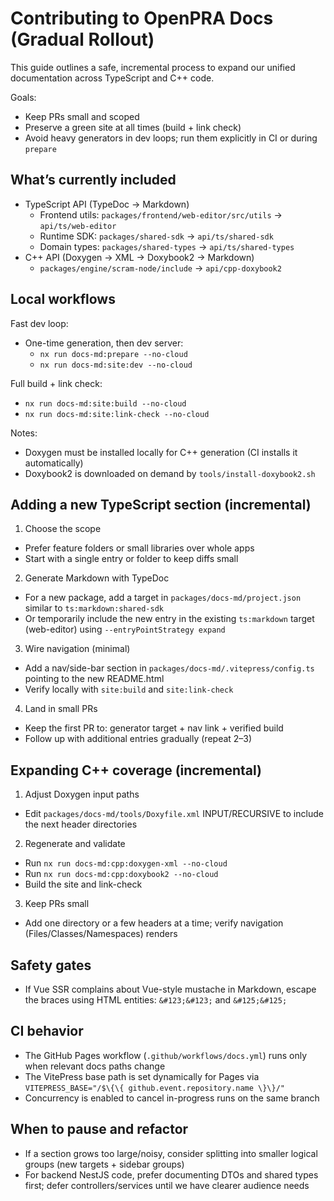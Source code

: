 # Contributing to OpenPRA Docs (Gradual Rollout)

This guide outlines a safe, incremental process to expand our unified documentation across TypeScript and C++ code.

Goals:

- Keep PRs small and scoped
- Preserve a green site at all times (build + link check)
- Avoid heavy generators in dev loops; run them explicitly in CI or during `prepare`

## What’s currently included

- TypeScript API (TypeDoc → Markdown)
  - Frontend utils: `packages/frontend/web-editor/src/utils` → `api/ts/web-editor`
  - Runtime SDK: `packages/shared-sdk` → `api/ts/shared-sdk`
  - Domain types: `packages/shared-types` → `api/ts/shared-types`
- C++ API (Doxygen → XML → Doxybook2 → Markdown)
  - `packages/engine/scram-node/include` → `api/cpp-doxybook2`

## Local workflows

Fast dev loop:

- One-time generation, then dev server:
  - `nx run docs-md:prepare --no-cloud`
  - `nx run docs-md:site:dev --no-cloud`

Full build + link check:

- `nx run docs-md:site:build --no-cloud`
- `nx run docs-md:site:link-check --no-cloud`

Notes:

- Doxygen must be installed locally for C++ generation (CI installs it automatically)
- Doxybook2 is downloaded on demand by `tools/install-doxybook2.sh`

## Adding a new TypeScript section (incremental)

1. Choose the scope

- Prefer feature folders or small libraries over whole apps
- Start with a single entry or folder to keep diffs small

2. Generate Markdown with TypeDoc

- For a new package, add a target in `packages/docs-md/project.json` similar to `ts:markdown:shared-sdk`
- Or temporarily include the new entry in the existing `ts:markdown` target (web-editor) using `--entryPointStrategy expand`

3. Wire navigation (minimal)

- Add a nav/side-bar section in `packages/docs-md/.vitepress/config.ts` pointing to the new README.html
- Verify locally with `site:build` and `site:link-check`

4. Land in small PRs

- Keep the first PR to: generator target + nav link + verified build
- Follow up with additional entries gradually (repeat 2–3)

## Expanding C++ coverage (incremental)

1. Adjust Doxygen input paths

- Edit `packages/docs-md/tools/Doxyfile.xml` INPUT/RECURSIVE to include the next header directories

2. Regenerate and validate

- Run `nx run docs-md:cpp:doxygen-xml --no-cloud`
- Run `nx run docs-md:cpp:doxybook2 --no-cloud`
- Build the site and link-check

3. Keep PRs small

- Add one directory or a few headers at a time; verify navigation (Files/Classes/Namespaces) renders

## Safety gates

- If Vue SSR complains about Vue-style mustache in Markdown, escape the braces using HTML entities: `&#123;&#123;` and `&#125;&#125;`

## CI behavior

- The GitHub Pages workflow (`.github/workflows/docs.yml`) runs only when relevant docs paths change
- The VitePress base path is set dynamically for Pages via `VITEPRESS_BASE="/$\{\{ github.event.repository.name \}\}/"`
- Concurrency is enabled to cancel in-progress runs on the same branch

## When to pause and refactor

- If a section grows too large/noisy, consider splitting into smaller logical groups (new targets + sidebar groups)
- For backend NestJS code, prefer documenting DTOs and shared types first; defer controllers/services until we have clearer audience needs
